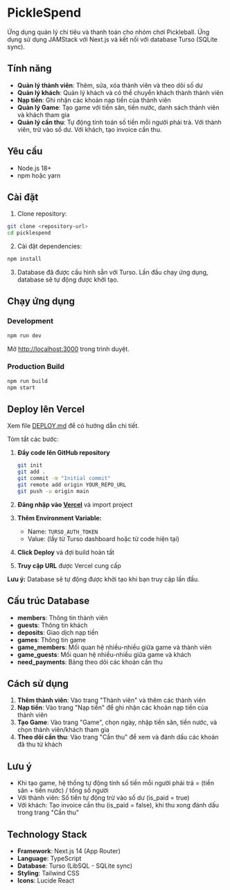 # PickleSpend

Ứng dụng quản lý chi tiêu và thanh toán cho nhóm chơi Pickleball. Ứng dụng sử dụng JAMStack với Next.js và kết nối với database Turso (SQLite sync).

## Tính năng

- **Quản lý thành viên**: Thêm, sửa, xóa thành viên và theo dõi số dư
- **Quản lý khách**: Quản lý khách và có thể chuyển khách thành thành viên
- **Nạp tiền**: Ghi nhận các khoản nạp tiền của thành viên
- **Quản lý Game**: Tạo game với tiền sân, tiền nước, danh sách thành viên và khách tham gia
- **Quản lý cần thu**: Tự động tính toán số tiền mỗi người phải trả. Với thành viên, trừ vào số dư. Với khách, tạo invoice cần thu.

## Yêu cầu

- Node.js 18+ 
- npm hoặc yarn

## Cài đặt

1. Clone repository:
```bash
git clone <repository-url>
cd picklespend
```

2. Cài đặt dependencies:
```bash
npm install
```

3. Database đã được cấu hình sẵn với Turso. Lần đầu chạy ứng dụng, database sẽ tự động được khởi tạo.

## Chạy ứng dụng

### Development
```bash
npm run dev
```

Mở [http://localhost:3000](http://localhost:3000) trong trình duyệt.

### Production Build
```bash
npm run build
npm start
```

## Deploy lên Vercel

Xem file [DEPLOY.md](./DEPLOY.md) để có hướng dẫn chi tiết.

Tóm tắt các bước:

1. **Đẩy code lên GitHub repository**
   ```bash
   git init
   git add .
   git commit -m "Initial commit"
   git remote add origin YOUR_REPO_URL
   git push -u origin main
   ```

2. **Đăng nhập vào [Vercel](https://vercel.com)** và import project

3. **Thêm Environment Variable:**
   - Name: `TURSO_AUTH_TOKEN`
   - Value: (lấy từ Turso dashboard hoặc từ code hiện tại)

4. **Click Deploy** và đợi build hoàn tất

5. **Truy cập URL** được Vercel cung cấp

**Lưu ý:** Database sẽ tự động được khởi tạo khi bạn truy cập lần đầu.

## Cấu trúc Database

- **members**: Thông tin thành viên
- **guests**: Thông tin khách
- **deposits**: Giao dịch nạp tiền
- **games**: Thông tin game
- **game_members**: Mối quan hệ nhiều-nhiều giữa game và thành viên
- **game_guests**: Mối quan hệ nhiều-nhiều giữa game và khách
- **need_payments**: Bảng theo dõi các khoản cần thu

## Cách sử dụng

1. **Thêm thành viên**: Vào trang "Thành viên" và thêm các thành viên
2. **Nạp tiền**: Vào trang "Nạp tiền" để ghi nhận các khoản nạp tiền của thành viên
3. **Tạo Game**: Vào trang "Game", chọn ngày, nhập tiền sân, tiền nước, và chọn thành viên/khách tham gia
4. **Theo dõi cần thu**: Vào trang "Cần thu" để xem và đánh dấu các khoản đã thu từ khách

## Lưu ý

- Khi tạo game, hệ thống tự động tính số tiền mỗi người phải trả = (tiền sân + tiền nước) / tổng số người
- Với thành viên: Số tiền tự động trừ vào số dư (is_paid = true)
- Với khách: Tạo invoice cần thu (is_paid = false), khi thu xong đánh dấu trong trang "Cần thu"

## Technology Stack

- **Framework**: Next.js 14 (App Router)
- **Language**: TypeScript
- **Database**: Turso (LibSQL - SQLite sync)
- **Styling**: Tailwind CSS
- **Icons**: Lucide React
